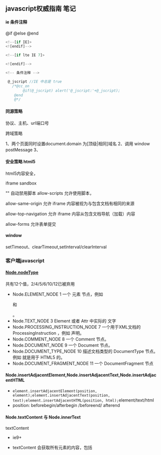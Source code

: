 ## javascript权威指南 笔记


#### ie 条件注释

@if @else @end 

```javascript
<!--[if IE]>
<![endif]-->

<!--[if lte IE 7]>

<![endif]-->

<!-- 条件注释 -->

 @_jscript //IE 中总是 true
   /*@cc_on
        @if(@_jscript) alert('@_jscript:'+@_jscript);
    @end
    @*/

```


#### 同源策略 

协议、主机、url端口号

跨域策略

1、两个页面同时设置document.domain 为[顶级|相同]域名
2、调用 window postMessage
3、

#### 安全策略 html5

html5内容安全，

iframe sandbox

"" 自动禁用脚本 
allow-scripts 允许使用脚本，

allow-same-origin 允许 iframe 内容被视为与包含文档有相同的来源

allow-top-navigation	允许 iframe 内容从包含文档导航（加载）内容

allow-forms	允许表单提交


#### window 


setTimeout、clearTimeout,setInterval/clearInterval


### 客户端javascript

#### [Node.nodeType](https://developer.mozilla.org/zh-CN/docs/Web/API/Node/nodeType)

共有12个值，2/4/5/6/10/12已被弃用

- Node.ELEMENT_NODE	1	一个 元素 节点，例如 <p> 和 <div>。
- Node.TEXT_NODE	3	Element 或者 Attr 中实际的  文字
- Node.PROCESSING_INSTRUCTION_NODE	7	一个用于XML文档的 ProcessingInstruction ，例如 <?xml-stylesheet ... ?> 声明。
- Node.COMMENT_NODE	8	一个 Comment 节点。
- Node.DOCUMENT_NODE	9	一个 Document 节点。
- Node.DOCUMENT_TYPE_NODE	10	描述文档类型的 DocumentType 节点。例如 <!DOCTYPE html>  就是用于 HTML5 的。
- Node.DOCUMENT_FRAGMENT_NODE	11	一个 DocumentFragment 节点


#### Node.insertAdjacentElement,Node.insertAdjacentText,Node.insertAdjacentHTML

- `element.insertAdjacentElement(position, element);element.insertAdjacentText(position, text);element.insertAdjacentHTML(position, html);`element/text/html
- position: beforebegin/afterbegin /beforeend/ afterend


#### Node.textContent 与 Node.innerText

textContent
- ie9+


- textContent 会获取所有元素的内容，包括<script> 和 <style> 元素，然而 IE 专有属性 innerText 不会。
- innerText 会受样式影响，不返回隐藏元素文本，textContent会返回
- innerText 会触发CSS relow
- IE11 innerText 会移除所有子节点并销毁文本节点
